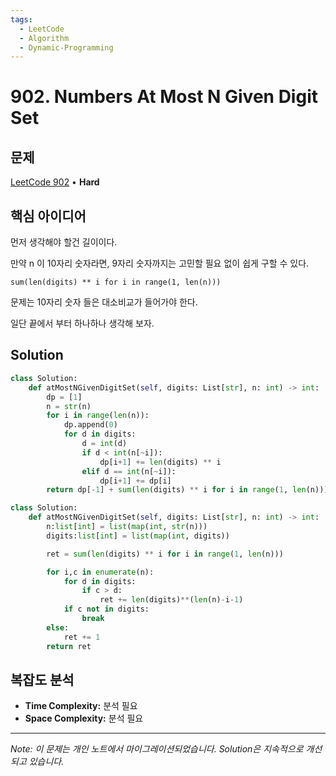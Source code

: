 ```yaml
---
tags:
  - LeetCode
  - Algorithm
  - Dynamic-Programming
---
```


# 902. Numbers At Most N Given Digit Set

## 문제

[LeetCode 902](https://leetcode.com/problems/numbers-at-most-n-given-digit-set/) • **Hard**

## 핵심 아이디어

먼저 생각해야 할건 길이이다.

만약 n 이 10자리 숫자라면, 9자리 숫자까지는 고민할 필요 없이 쉽게 구할 수 있다.

`sum(len(digits) ** i for i in range(1, len(n)))`

문제는 10자리 숫자 들은 대소비교가 들어가야 한다.

일단 끝에서 부터 하나하나 생각해 보자.

## Solution

```python
class Solution:
    def atMostNGivenDigitSet(self, digits: List[str], n: int) -> int:
        dp = [1]
        n = str(n)
        for i in range(len(n)):
            dp.append(0)
            for d in digits:
                d = int(d)
                if d < int(n[~i]):
                    dp[i+1] += len(digits) ** i
                elif d == int(n[~i]):
                    dp[i+1] += dp[i]
        return dp[-1] + sum(len(digits) ** i for i in range(1, len(n)))
```

```python
class Solution:
    def atMostNGivenDigitSet(self, digits: List[str], n: int) -> int:
        n:list[int] = list(map(int, str(n)))
        digits:list[int] = list(map(int, digits))

        ret = sum(len(digits) ** i for i in range(1, len(n)))

        for i,c in enumerate(n):
            for d in digits:
                if c > d:
                    ret += len(digits)**(len(n)-i-1)
            if c not in digits:
                break
        else:
            ret += 1
        return ret
```

## 복잡도 분석

- **Time Complexity:** 분석 필요
- **Space Complexity:** 분석 필요

---

*Note: 이 문제는 개인 노트에서 마이그레이션되었습니다. Solution은 지속적으로 개선되고 있습니다.*
